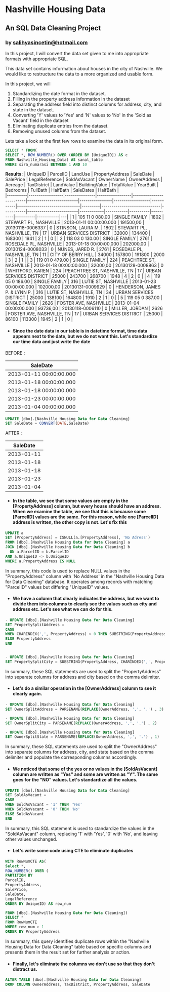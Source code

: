 # Nashville Housing Data
## An SQL Data Cleaning Project
### by salihyasincetin@hotmail.com

In this project, I will convert the data set given to me into appropriate formats with appropriate SQL.

This data set contains information about houses in the city of Nashville. We would like to restructure the data to a more organized and usable form.

In this project, we will

1. Standardizing the date format in the dataset.
2. Filling in the property address information in the dataset
3. Separating the address field into distinct columns for address, city, and state in the dataset.
4. Converting 'Y' values to 'Yes' and 'N' values to 'No' in the 'Sold as Vacant' field in the dataset
5. Eliminating duplicate entries from the dataset.
6. Removing unused columns from the dataset.

Lets take a look at the first few rows to examine the data in its original form.

````sql
SELECT * FROM(
SELECT *, ROW_NUMBER() OVER (ORDER BY [UniqueID]) AS c
FROM Nashville_Housing_Data) AS sanal_tablo
WHERE sira_numarasi BETWEEN 1 AND 10
````
**Results:**
| UniqueID | ParcelID        | LandUse       | PropertyAddress | SaleDate                | SalePrice               | LegalReference | SoldAsVacant     | OwnerName | OwnerAddress                  | Acreage | TaxDistrict                 | LandValue | BuildingValue           | TotalValue | YearBuilt | Bedrooms | FullBath | HalfBath | SaleDates | HalfBath  |   
|----------|-----------------|---------------|-----------------|-------------------------|-------------------------|----------------|------------------|-----------|-------------------------------|---------|-----------------------------|-----------|-------------------------|------------|-----------|----------|----------|----------|-----------|---|
| 1        | 105 11 0 080.00 | SINGLE FAMILY | 1802            | STEWART PL, NASHVILLE   | 2013-01-11 00:00:00.000 | 191500,00      | 20130118-0006337 | 0         | STINSON, LAURA M.             | 1802    | STEWART PL, NASHVILLE, TN   | 17        | URBAN SERVICES DISTRICT | 32000      | 134400    | 168300   | 1941     | 2        | 1         | 0 | 
| 2        | 118 03 0 130.00 | SINGLE FAMILY | 2761            | ROSEDALE PL, NASHVILLE  | 2013-01-18 00:00:00.000 | 202000,00      | 20130124-0008033 | 0         | NUNES, JARED R.               | 2761    | ROSEDALE PL, NASHVILLE, TN  | 11        | CITY OF BERRY HILL      | 34000      | 157800    | 191800   | 2000     | 3        | 2         | 1 | 
| 3        | 119 01 0 479.00 | SINGLE FAMILY | 224             | PEACHTREE ST, NASHVILLE | 2013-01-18 00:00:00.000 | 32000,00       | 20130128-0008863 | 0         | WHITFORD, KAREN               | 224     | PEACHTREE ST, NASHVILLE, TN | 17        | URBAN SERVICES DISTRICT | 25000      | 243700    | 268700   | 1948     | 4        | 2         | 0 | 
| 4        | 119 05 0 186.00 | SINGLE FAMILY | 316             | LUTIE ST, NASHVILLE     | 2013-01-23 00:00:00.000 | 102000,00      | 20130131-0009929 | 0         | HENDERSON, JAMES P. & LYNN P. | 316     | LUTIE ST, NASHVILLE, TN     | 34        | URBAN SERVICES DISTRICT | 25000      | 138100    | 164800   | 1910     | 2        | 1         | 0 | 
| 5        | 119 05 0 387.00 | SINGLE FAMILY | 2626            | FOSTER AVE, NASHVILLE   | 2013-01-04 00:00:00.000 | 93736,00       | 20130118-0006110 | 0         | MILLER, JORDAN                | 2626    | FOSTER AVE, NASHVILLE, TN   | 17        | URBAN SERVICES DISTRICT | 25000      | 86100     | 113300   | 1945     | 2        | 1         | 0 | 
 

- #### Since the date data in our table is in datetime format, time data appears next to the date, but we do not want this. Let's standardize our time data and just write the date

BEFORE : 

| SaleDate   |
|-------------------------|
| 2013-01-11 00:00:00.000 |
| 2013-01-18 00:00:00.000 |
| 2013-01-18 00:00:00.000 |
| 2013-01-23 00:00:00.000 |
| 2013-01-04 00:00:00.000 |   

````sql
UPDATE [dbo].[Nashville Housing Data for Data Cleaning]
SET SaleDate = CONVERT(DATE,SaleDate)
````

AFTER :

| SaleDate   |
|------------|
| 2013-01-11 |
| 2013-01-18 |
| 2013-01-18 |
| 2013-01-23 |
| 2013-01-04 |

- #### In the table, we see that some values are empty in the [PropertyAddress] column, but every house should have an address. When we examine the table, we see that this is because some [ParcelID] values are the same. For this reason, while one [ParcelID] address is written, the other copy is not. Let's fix this

````sql
UPDATE a
SET [PropertyAddress] = ISNULL(a.[PropertyAddress], 'No Adress')
FROM [dbo].[Nashville Housing Data for Data Cleaning] a
JOIN [dbo].[Nashville Housing Data for Data Cleaning] b
  ON a.ParcelID = b.ParcelID
AND a.UniqueID <> b.UniqueID
WHERE a.PropertyAddress IS NULL
````
In summary, this code is used to replace NULL values in the "PropertyAddress" column with 'No Address' in the "Nashville Housing Data for Data Cleaning" database. It operates among records with matching "ParcelID" values but differing "UniqueID" values.  

- #### We have a column that clearly indicates the address, but we want to divide them into columns to clearly see the values such as city and address etc. Let's see what we can do for this.

````sql
- UPDATE [dbo].[Nashville Housing Data for Data Cleaning]
SET PropertySplitAddress = 
CASE
WHEN CHARINDEX(',', PropertyAddress) > 0 THEN SUBSTRING(PropertyAddress, 1, CHARINDEX(',', PropertyAddress) - 1 )
ELSE PropertyAddress
END


- UPDATE [dbo].[Nashville Housing Data for Data Cleaning]
SET PropertySplitCity = SUBSTRING(PropertyAddress, CHARINDEX(',', PropertyAddress) + 1 , LEN(PropertyAddress))
````
In summary, these SQL statements are used to split the "PropertyAddress" into separate columns for address and city based on the comma delimiter.

- #### Let's do a similar operation in the [OwnerAddress] column to see it clearly again.

````sql
- UPDATE [dbo].[Nashville Housing Data for Data Cleaning]
SET OwnerSplitAddress = PARSENAME(REPLACE(OwnerAddress, ',', '.') , 3)

- UPDATE [dbo].[Nashville Housing Data for Data Cleaning]
SET OwnerSplitCity = PARSENAME(REPLACE(OwnerAddress, ',', '.') , 2)

- UPDATE [dbo].[Nashville Housing Data for Data Cleaning]
SET OwnerSplitState = PARSENAME(REPLACE(OwnerAddress, ',', '.') , 1)
````
In summary, these SQL statements are used to split the "OwnerAddress" into separate columns for address, city, and state based on the comma delimiter and populate the corresponding columns accordingly.

- #### We noticed that some of the yes or no values in the [SoldAsVacant] column are written as "Yes" and some are written as "Y". The same goes for the "NO" values. Let's standardize all the values.

````sql
UPDATE [dbo].[Nashville Housing Data for Data Cleaning]
SET SoldAsVacant = 
CASE 
WHEN SoldAsVacant = '1' THEN 'Yes'
WHEN SoldAsVacant = '0' THEN 'No'
ELSE SoldAsVacant
END
````
In summary, this SQL statement is used to standardize the values in the "SoldAsVacant" column, replacing '1' with 'Yes', '0' with 'No', and leaving other values unchanged.

- #### Let's write some code using CTE to eliminate duplicates

````sql
WITH RowNumCTE AS(
Select *,
ROW_NUMBER() OVER (
PARTITION BY 
ParcelID,
PropertyAddress,
SalePrice,
SaleDate,
LegalReference
ORDER BY UniqueID) AS row_num

FROM [dbo].[Nashville Housing Data for Data Cleaning])
SELECT *
FROM RowNumCTE
WHERE row_num > 1
ORDER BY PropertyAddress
````
In summary, this query identifies duplicate rows within the "Nashville Housing Data for Data Cleaning" table based on specific columns and presents them in the result set for further analysis or action.

- #### Finally, let's eliminate the columns we don't use so that they don't distract us.

````sql
ALTER TABLE [dbo].[Nashville Housing Data for Data Cleaning]
DROP COLUMN OwnerAddress, TaxDistrict, PropertyAddress, SaleDate
````





  


